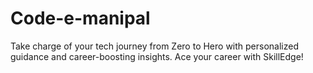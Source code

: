 # Code-e-manipal
Take charge of your tech journey from Zero to Hero with personalized guidance and career-boosting insights. Ace your career with SkillEdge!
